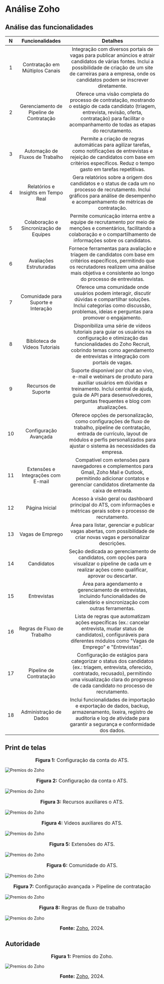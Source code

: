 # Análise Zoho

## Análise das funcionalidades 

| N | Funcionalidades | Detalhes |
| :-: | :-: | :-: | 
| 1 | Contratação em Múltiplos Canais | Integração com diversos portais de vagas para publicar anúncios e atrair candidatos de várias fontes. Inclui a possibilidade de criação de um site de carreiras para a empresa, onde os candidatos podem se inscrever diretamente. |
| 2 | Gerenciamento de Pipeline de Contratação | Oferece uma visão completa do processo de contratação, mostrando o estágio de cada candidato (triagem, entrevista, revisão, oferta, contratação) para facilitar o acompanhamento de todas as etapas do recrutamento. |
| 3 | Automação de Fluxos de Trabalho | Permite a criação de regras automáticas para agilizar tarefas, como notificações de entrevistas e rejeição de candidatos com base em critérios específicos. Reduz o tempo gasto em tarefas repetitivas. |
| 4 | Relatórios e Insights em Tempo Real | Gera relatórios sobre a origem dos candidatos e o status de cada um no processo de recrutamento. Inclui gráficos para análise de desempenho e acompanhamento de métricas de contratação. |
| 5 | Colaboração e Sincronização de Equipes | Permite comunicação interna entre a equipe de recrutamento por meio de menções e comentários, facilitando a colaboração e o compartilhamento de informações sobre os candidatos. |
| 6 | Avaliações Estruturadas | Fornece ferramentas para avaliação e triagem de candidatos com base em critérios específicos, permitindo que os recrutadores realizem uma análise mais objetiva e consistente ao longo do processo de entrevistas. |
| 7 | Comunidade para Suporte e Interação | Oferece uma comunidade onde usuários podem interagir, discutir dúvidas e compartilhar soluções. Inclui categorias como discussão, problemas, ideias e perguntas para promover o engajamento. |
| 8 | Biblioteca de Vídeos Tutoriais | Disponibiliza uma série de vídeos tutoriais para guiar os usuários na configuração e otimização das funcionalidades do Zoho Recruit, cobrindo temas como agendamento de entrevistas e integração com portais de vagas. |
| 9 | Recursos de Suporte | Suporte disponível por chat ao vivo, e-mail e webinars de produto para auxiliar usuários em dúvidas e treinamento. Inclui central de ajuda, guia de API para desenvolvedores, perguntas frequentes e blog com atualizações. |
| 10 | Configuração Avançada | Oferece opções de personalização, como configurações de fluxo de trabalho, pipeline de contratação, entrada de currículo, layout de módulos e perfis personalizados para ajustar o sistema às necessidades da empresa. |
| 11 | Extensões e Integrações com E-mail | Compatível com extensões para navegadores e complementos para Gmail, Zoho Mail e Outlook, permitindo adicionar contatos e gerenciar candidatos diretamente da caixa de entrada. |
| 12 | Página Inicial | Acesso à visão geral ou dashboard principal do ATS, com informações e métricas gerais sobre o processo de recrutamento. |
| 13 | Vagas de Emprego | Área para listar, gerenciar e publicar vagas abertas, com possibilidade de criar novas vagas e personalizar descrições. |
| 14 | Candidatos | Seção dedicada ao gerenciamento de candidatos, com opções para visualizar o pipeline de cada um e realizar ações como qualificar, aprovar ou descartar. |
| 15 | Entrevistas | Área para agendamento e gerenciamento de entrevistas, incluindo funcionalidades de calendário e sincronização com outras ferramentas. |
| 16 | Regras de Fluxo de Trabalho | Lista de regras que automatizam ações específicas (ex.: cancelar entrevista, mudar status de candidatos), configuráveis para diferentes módulos como "Vagas de Emprego" e "Entrevistas". |
| 17 | Pipeline de Contratação | Configuração de estágios para categorizar o status dos candidatos (ex.: triagem, entrevista, oferecido, contratado, recusado), permitindo uma visualização clara do progresso de cada candidato no processo de recrutamento. |
| 18 | Administração de Dados | Inclui funcionalidades de importação e exportação de dados, backup, armazenamento, lixeira, registro de auditoria e log de atividade para garantir a segurança e conformidade dos dados. |



## Print de telas

<font size="3"><p style="text-align: center"><b>Figura 1:</b> Configuração da conta do ATS.</p></font>
![Premios do Zoho](../assets/zoho/config1.png)
<font size="3"><p style="text-align: center"><b>Figura 2:</b> Configuração da conta o ATS.</p></font>
![Premios do Zoho](../assets/zoho/config2.png)
<font size="3"><p style="text-align: center"><b>Figura 3:</b> Recursos auxiliares o ATS.</p></font>
![Premios do Zoho](../assets/zoho/recursos.png)
<font size="3"><p style="text-align: center"><b>Figura 4:</b> Videos auxiliares do ATS.</p></font>
![Premios do Zoho](../assets/zoho/video.png)
<font size="3"><p style="text-align: center"><b>Figura 5:</b> Extensões do ATS.</p></font>
![Premios do Zoho](../assets/zoho/extensions.png)
<font size="3"><p style="text-align: center"><b>Figura 6:</b> Comunidade do ATS.</p></font>
![Premios do Zoho](../assets/zoho/community.png)
<font size="3"><p style="text-align: center"><b>Figura 7:</b> Configuração avançada > Pipeline de contratação</p></font>
![Premios do Zoho](../assets/zoho/pipeline.png)
<font size="3"><p style="text-align: center"><b>Figura 8:</b> Regras de fluxo de trabalho</p></font>
![Premios do Zoho](../assets/zoho/regras-fluxo-trab.png)

<font size="3"><p style="text-align: center"><b>Fonte:</b> [Zoho](https://www.zoho.com/pt-br/recruit/applicant-tracking-system.html), 2024.</p></font>


## Autoridade

<font size="3"><p style="text-align: center"><b>Figura 1:</b> Premios do Zoho.</p></font>

![Premios do Zoho](../assets/zoho/premios-zoho.png)

<font size="3"><p style="text-align: center"><b>Fonte:</b> [Zoho](https://www.zoho.com/pt-br/recruit/applicant-tracking-system.html), 2024.</p></font>